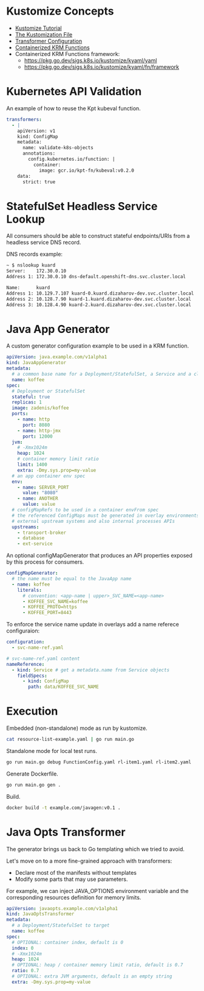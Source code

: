 # Kustomize Concepts
- [Kustomize Tutorial](https://kubernetes.io/docs/tasks/manage-kubernetes-objects/kustomization/)
- [The Kustomization File](https://kubectl.docs.kubernetes.io/references/kustomize/kustomization/)
- [Transformer Configuration](https://github.com/kubernetes-sigs/kustomize/blob/master/examples/transformerconfigs/README.md)
- [Containerized KRM Functions](https://kubectl.docs.kubernetes.io/guides/extending_kustomize/containerized_krm_functions/)
- Containerized KRM Functions framework:
  * https://pkg.go.dev/sigs.k8s.io/kustomize/kyaml/yaml
  * https://pkg.go.dev/sigs.k8s.io/kustomize/kyaml/fn/framework


# Kubernetes API Validation

An example of how to reuse the Kpt kubeval function.

```yaml
transformers:
  - |
    apiVersion: v1
    kind: ConfigMap
    metadata:
      name: validate-k8s-objects
      annotations:
        config.kubernetes.io/function: |
          container:
            image: gcr.io/kpt-fn/kubeval:v0.2.0
    data:
      strict: true
```


# StatefulSet Headless Service Lookup

All consumers should be able to construct stateful endpoints/URIs from a headless service DNS record.

DNS records example:
```bash
~ $ nslookup kuard
Server:    172.30.0.10
Address 1: 172.30.0.10 dns-default.openshift-dns.svc.cluster.local

Name:      kuard
Address 1: 10.129.7.107 kuard-0.kuard.dizaharov-dev.svc.cluster.local
Address 2: 10.128.7.90 kuard-1.kuard.dizaharov-dev.svc.cluster.local
Address 3: 10.128.4.90 kuard-2.kuard.dizaharov-dev.svc.cluster.local
```


# Java App Generator

A custom generator configuration example to be used in a KRM function.

```yaml
apiVersion: java.example.com/v1alpha1
kind: JavaAppGenerator
metadata:
  # a common base name for a Deployment/StatefulSet, a Service and a client ConfigMap
  name: koffee
spec:
  # Deployment or StatefulSet
  stateful: true
  replicas: 1
  image: zadenis/koffee
  ports:
    - name: http
      port: 8080
    - name: http-jmx
      port: 12000
  jvm:
    # -Xmx1024m
    heap: 1024
    # container memory limit ratio
    limit: 1400
    extra: -Dmy.sys.prop=my-value
  # an app container env spec
  env:
    - name: SERVER_PORT
      value: "8080"
    - name: ANOTHER
      value: value
  # configMapRefs to be used in a container envFrom spec
  # the referenced ConfigMaps must be generated in overlay environments or app definitions
  # external upstream systems and also internal processes APIs
  upstreams:
    - transport-broker
    - database
    - ext-service
```

An optional configMapGenerator that produces an API properties exposed
by this process for consumers.

```yaml
configMapGenerator:
  # the name must be equal to the JavaApp name
  - name: koffee
    literals:
      # convention: <app-name | upper>_SVC_NAME=<app-name>
      - KOFFEE_SVC_NAME=koffee
      - KOFFEE_PROTO=https
      - KOFFEE_PORT=8443
```

To enforce the service name update in overlays add a name referece configuraion:

```yaml
configuration:
  - svc-name-ref.yaml

# svc-name-ref.yaml content
nameReference:
  - kind: Service # get a metadata.name from Service objects
    fieldSpecs:
      - kind: ConfigMap
        path: data/KOFFEE_SVC_NAME
```


# Execution

Embedded (non-standalone) mode as run by kustomize.

```sh
cat resource-list-example.yaml | go run main.go
```

Standalone mode for local test runs.
```sh
go run main.go debug FunctionConfig.yaml rl-item1.yaml rl-item2.yaml
```

Generate Dockerfile.
```sh
go run main.go gen .
```

Build.
```sh
docker build -t example.com/javagen:v0.1 .
```

# Java Opts Transformer
The generator brings us back to Go templating which we tried to avoid.

Let's move on to a more fine-grained approach with transformers:
- Declare most of the manifests without templates
- Modify some parts that may use parameters.

For example, we can inject JAVA_OPTIONS environment variable and the corresponding
resources definition for memory limits.

```yaml
apiVersion: javaopts.example.com/v1alpha1
kind: JavaOptsTransformer
metadata:
  # a Deployment/StatefulSet to target
  name: koffee
spec:
  # OPTIONAL: container index, default is 0
  index: 0
  # -Xmx1024m
  heap: 1024
  # OPTIONAL: heap / container memory limit ratio, default is 0.7
  ratio: 0.7
  # OPTIONAL: extra JVM arguments, default is an empty string
  extra: -Dmy.sys.prop=my-value
```